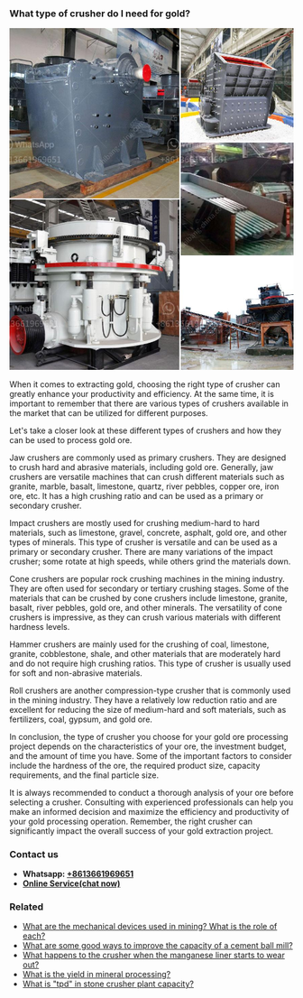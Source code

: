<h3>What type of crusher do I need for gold?</h3><img src='1701744878.jpg' alt=''><p>When it comes to extracting gold, choosing the right type of crusher can greatly enhance your productivity and efficiency. At the same time, it is important to remember that there are various types of crushers available in the market that can be utilized for different purposes.</p><p>Let's take a closer look at these different types of crushers and how they can be used to process gold ore.</p><p>Jaw crushers are commonly used as primary crushers. They are designed to crush hard and abrasive materials, including gold ore. Generally, jaw crushers are versatile machines that can crush different materials such as granite, marble, basalt, limestone, quartz, river pebbles, copper ore, iron ore, etc. It has a high crushing ratio and can be used as a primary or secondary crusher.</p><p>Impact crushers are mostly used for crushing medium-hard to hard materials, such as limestone, gravel, concrete, asphalt, gold ore, and other types of minerals. This type of crusher is versatile and can be used as a primary or secondary crusher. There are many variations of the impact crusher; some rotate at high speeds, while others grind the materials down.</p><p>Cone crushers are popular rock crushing machines in the mining industry. They are often used for secondary or tertiary crushing stages. Some of the materials that can be crushed by cone crushers include limestone, granite, basalt, river pebbles, gold ore, and other minerals. The versatility of cone crushers is impressive, as they can crush various materials with different hardness levels.</p><p>Hammer crushers are mainly used for the crushing of coal, limestone, granite, cobblestone, shale, and other materials that are moderately hard and do not require high crushing ratios. This type of crusher is usually used for soft and non-abrasive materials.</p><p>Roll crushers are another compression-type crusher that is commonly used in the mining industry. They have a relatively low reduction ratio and are excellent for reducing the size of medium-hard and soft materials, such as fertilizers, coal, gypsum, and gold ore.</p><p>In conclusion, the type of crusher you choose for your gold ore processing project depends on the characteristics of your ore, the investment budget, and the amount of time you have. Some of the important factors to consider include the hardness of the ore, the required product size, capacity requirements, and the final particle size.</p><p>It is always recommended to conduct a thorough analysis of your ore before selecting a crusher. Consulting with experienced professionals can help you make an informed decision and maximize the efficiency and productivity of your gold processing operation. Remember, the right crusher can significantly impact the overall success of your gold extraction project.</p><h3>Contact us</h3><ul><li><strong>Whatsapp:&nbsp;<a href="https://wa.me/8613661969651">+8613661969651</a></strong></li><li><a href="https://swt.shibang-china.com/?git&amp;zhl&amp;What type of crusher do I need for gold"><strong>Online Service(chat now)</strong></a></li></ul><h3>Related</h3><ul><li><a href='What are the mechanical devices used in mining What is the role of each.md'>What are the mechanical devices used in mining? What is the role of each?</a></li><li><a href='What are some good ways to improve the capacity of a cement ball mill.md'>What are some good ways to improve the capacity of a cement ball mill?</a></li><li><a href='What happens to the crusher when the manganese liner starts to wear out.md'>What happens to the crusher when the manganese liner starts to wear out?</a></li><li><a href='What is the yield in mineral processing.md'>What is the yield in mineral processing?</a></li><li><a href='What is tpd in stone crusher plant capacity.md'>What is "tpd" in stone crusher plant capacity?</a></li></ul>